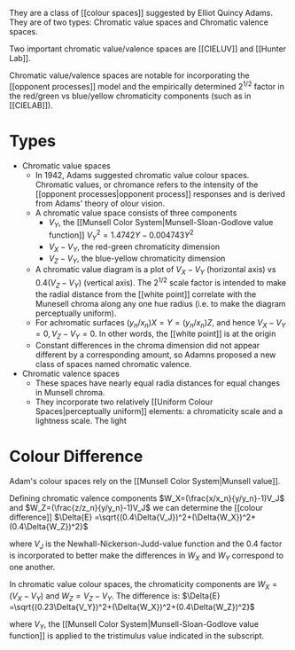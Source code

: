 They are a class of [[colour spaces]] suggested by Elliot Quincy Adams. They are of two types: Chromatic value spaces and Chromatic valence spaces.

Two important chromatic value/valence spaces are [[CIELUV]] and [[Hunter Lab]].

Chromatic value/valence spaces are notable for incorporating the [[opponent processes]] model and the empirically determined $2^{1/2}$ factor in the red/green vs blue/yellow chromaticity components (such as in [[CIELAB]]).

# Types
- Chromatic value spaces
	- In 1942, Adams suggested chromatic value colour spaces. Chromatic values, or chromance refers to the intensity of the [[opponent processes|opponent process]] responses and is derived from Adams' theory of olour vision.
	- A chromatic value space consists of three components
		- $V_Y$, the [[Munsell Color System|Munsell-Sloan-Godlove value function]]
		  $V_Y^2=1.4742Y-0.004743Y^2$
		- $V_X-V_Y$, the red-green chromaticity dimension
		- $V_Z-V_Y$, the blue-yellow chromaticity dimension
	- A chromatic value diagram is a plot of $V_X-V_Y$ (horizontal axis) vs $0.4(V_Z-V_Y)$ (vertical axis). The $2^{1/2}$ scale factor is intended to make the radial distance from the [[white point]] correlate with the Munesell chroma along any one hue radius (i.e. to make the diagram perceptually uniform).
	- For achromatic surfaces $(y_n/x_n)X=Y=(y_n/x_n)Z$, and hence $V_X-V_Y=0, V_Z-V_Y=0$. In other words, the [[white point]] is at the origin
	- Constant differences in the chroma dimension did not appear different by a corresponding amount, so Adamns proposed a new class of spaces named chromatic valence.
- Chromatic valence spaces
	- These spaces have nearly equal radia distances for equal changes in Munsell chroma.
	- They incorporate two relatively [[Uniform Colour Spaces|perceptually uniform]] elements: a chromaticity scale and a lightness scale. The light




# Colour Difference
Adam's colour spaces rely on the [[Munsell Color System|Munsell value]].

Defining chromatic valence components
$W_X=(\frac{x/x_n}{y/y_n}-1)V_J$ and
$W_Z=(\frac{z/z_n}{y/y_n}-1)V_J$
we can determine the [[colour difference]] $\Delta{E} =\sqrt{(0.4\Delta{V_J})^2+(\Delta{W_X})^2+(0.4\Delta{W_Z})^2}$ 

where $V_J$ is the Newhall-Nickerson-Judd-value function and the 0.4 factor is incorporated to better make the differences in $W_X$ and $W_Y$ correspond to one another.

In chromatic value colour spaces, the chromaticity components are $W_X=(V_X-V_Y)$ and $W_Z=V_Z-V_Y$. The difference is: $\Delta{E} =\sqrt{(0.23\Delta{V_Y})^2+(\Delta{W_X})^2+(0.4\Delta{W_Z})^2}$ 

where $V_Y$, the [[Munsell Color System|Munsell-Sloan-Godlove value function]] is applied to the tristimulus value indicated in the subscript.